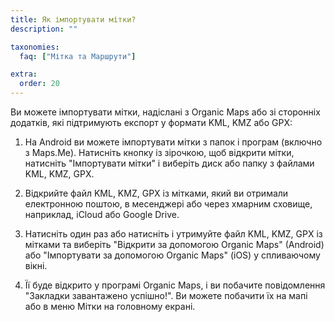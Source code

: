 ```yaml
---
title: Як імпортувати мітки?
description: ""

taxonomies:
  faq: ["Мітка та Маршрути"]

extra:
  order: 20
---
```


Ви можете імпортувати мітки, надіслані з Organic Maps або зі сторонніх додатків, які підтримують експорт у формати KML, KMZ або GPX:

1. На Android ви можете імпортувати мітки з папок і програм (включно з Maps.Me). Натисніть кнопку із зірочкою, щоб відкрити мітки, натисніть "Імпортувати мітки" і виберіть диск або папку з файлами KML, KMZ, GPX.

2. Відкрийте файл KML, KMZ, GPX із мітками, який ви отримали електронною поштою, в месенджері або через хмарним сховище, наприклад, iCloud або Google Drive.

3. Натисніть один раз або натисніть і утримуйте файл KML, KMZ, GPX із мітками та виберіть "Відкрити за допомогою Organic Maps" (Android) або "Імпортувати за допомогою Organic Maps" (iOS) у спливаючому вікні.

4. Її буде відкрито у програмі Organic Maps, і ви побачите повідомлення "Закладки завантажено успішно!". Ви можете побачити їх на мапі або в меню Мітки на головному екрані.
